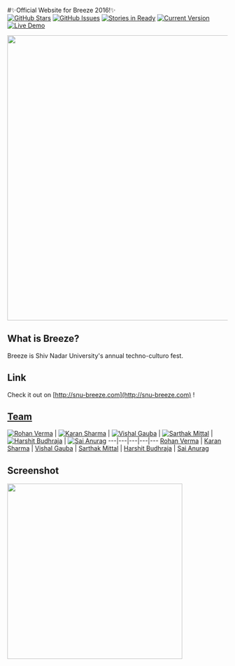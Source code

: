 #✨Official Website for Breeze 2016!✨  
[![GitHub Stars](https://img.shields.io/github/stars/snu-breeze/breeze-landing.svg)](https://github.com/snu-breeze/breeze-landing/stargazers) [![GitHub Issues](https://img.shields.io/github/issues/snu-breeze/breeze-landing.svg)](https://github.com/snu-breeze/breeze-landing/issues) [![Stories in Ready](https://badge.waffle.io/snu-breeze/breeze-landing.png?label=ready&title=Ready)](http://waffle.io/snu-breeze/breeze-landing) [![Current Version](https://img.shields.io/badge/version-0.1-green.svg)](https://github.com/snu-breeze/breeze-landing) [![Live Demo](https://img.shields.io/badge/demo-online-green.svg)](http://snu-breeze.github.io/breeze-landing)

<img src="images/logo.png" width="650">

## What is Breeze?
Breeze is Shiv Nadar University's annual techno-culturo fest.

## Link
Check it out on [http://snu-breeze.com](http://snu-breeze.com) !

## [Team](https://github.com/snu-breeze/breeze-landing/graphs/contributors)

[![Rohan Verma](https://avatars3.githubusercontent.com/u/952036?v=3&s=460)](https://github.com/rhnvrm) | [![Karan Sharma](https://avatars2.githubusercontent.com/u/5689132?v=3&s=460)](https://github.com/mr-karan) | [![Vishal Gauba](https://avatars2.githubusercontent.com/u/9962648?v=3&s=460)](https://github.com/flamefractal) | [![Sarthak Mittal](https://avatars1.githubusercontent.com/u/15452197?v=3&s=460)](https://github.com/Sarthak-Mittal) | [![Harshit Budhraja](https://avatars3.githubusercontent.com/u/16652667?v=3&s=460)](https://github.com/harshitbudhraja) | [![Sai Anurag](https://avatars3.githubusercontent.com/u/17681360?v=3&s=460)](https://github.com/anuragsai97)
---|---|---|---|---
[Rohan Verma](https://github.com/rhnvrm) | [Karan Sharma](https://github.com/mr-karan) | [Vishal Gauba](https://github.com/flamefractal) | [Sarthak Mittal](https://github.com/Sarthak-Mittal) | [Harshit Budhraja](https://github.com/harshitbudhraja) | [Sai Anurag](https://github.com/anuragsai97)

## Screenshot
<img src="images/screener_website.png" width="400">
